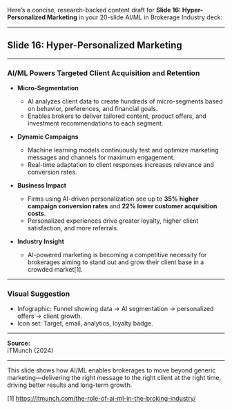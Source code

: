 Here’s a concise, research-backed content draft for **Slide 16: Hyper-Personalized Marketing** in your 20-slide AI/ML in Brokerage Industry deck:

---

## **Slide 16: Hyper-Personalized Marketing**

---

### **AI/ML Powers Targeted Client Acquisition and Retention**

- **Micro-Segmentation**
  - AI analyzes client data to create hundreds of micro-segments based on behavior, preferences, and financial goals.
  - Enables brokers to deliver tailored content, product offers, and investment recommendations to each segment.

- **Dynamic Campaigns**
  - Machine learning models continuously test and optimize marketing messages and channels for maximum engagement.
  - Real-time adaptation to client responses increases relevance and conversion rates.

- **Business Impact**
  - Firms using AI-driven personalization see up to **35% higher campaign conversion rates** and **22% lower customer acquisition costs**.
  - Personalized experiences drive greater loyalty, higher client satisfaction, and more referrals.

- **Industry Insight**
  - AI-powered marketing is becoming a competitive necessity for brokerages aiming to stand out and grow their client base in a crowded market[1].

---

### **Visual Suggestion**
- Infographic: Funnel showing data → AI segmentation → personalized offers → client growth.
- Icon set: Target, email, analytics, loyalty badge.

---

**Source:**  
iTMunch (2024)

---

This slide shows how AI/ML enables brokerages to move beyond generic marketing—delivering the right message to the right client at the right time, driving better results and long-term growth.

[1] https://itmunch.com/the-role-of-ai-ml-in-the-broking-industry/
